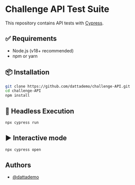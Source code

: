 
# Challenge API Test Suite

This repository contains API tests with [Cypress](https://www.cypress.io/).

## ✅ Requirements

- Node.js (v18+ recommended)
- npm or yarn

## 📦 Installation

```bash
git clone https://github.com/dattademo/challenge-API.git
cd challenge-API
npm install
```


## 🤖 Headless Execution

```bash
npx cypress run
```

## ▶️ Interactive mode

```bash
npx cypress open
```
## Authors

- [@dattademo](https://www.github.com/dattademo)

